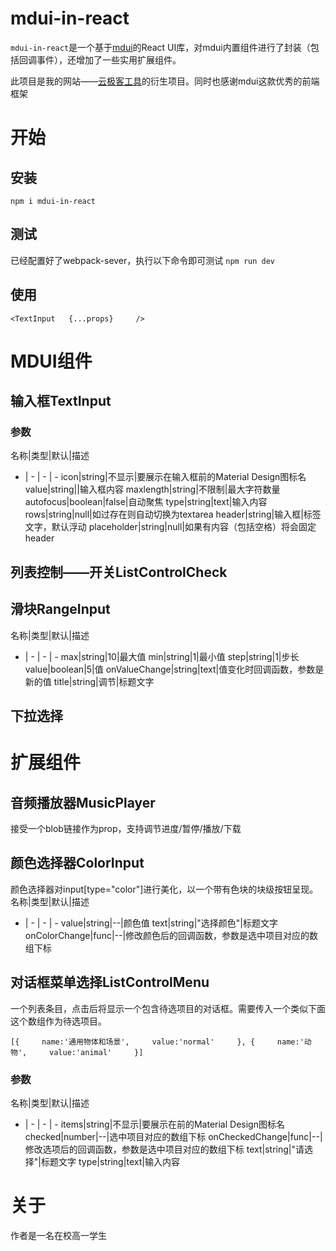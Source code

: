 # mdui-in-react

`mdui-in-react`是一个基于[mdui](https://mdui.org)的React UI库，对mdui内置组件进行了封装（包括回调事件），还增加了一些实用扩展组件。

此项目是我的网站——[云极客工具](https://www.ygktool.cn)的衍生项目。同时也感谢mdui这款优秀的前端框架

# 开始

## 安装
`npm i mdui-in-react`

## 测试
已经配置好了webpack-sever，执行以下命令即可测试
`npm run dev`

## 使用
`
<TextInput  
    {...props}    
/>
`


# MDUI组件

## 输入框TextInput

### 参数
名称|类型|默认|描述
-   | - |  - | -
icon|string|不显示|要展示在输入框前的Material Design图标名
value|string||输入框内容
maxlength|string|不限制|最大字符数量
autofocus|boolean|false|自动聚焦
type|string|text|输入内容
rows|string|null|如过存在则自动切换为textarea
header|string|输入框|标签文字，默认浮动
placeholder|string|null|如果有内容（包括空格）将会固定header



## 列表控制——开关ListControlCheck

## 滑块RangeInput
名称|类型|默认|描述
-   | - |  - | -
max|string|10|最大值
min|string|1|最小值
step|string|1|步长
value|boolean|5|值
onValueChange|string|text|值变化时回调函数，参数是新的值
title|string|调节|标题文字


## 下拉选择






# 扩展组件

## 音频播放器MusicPlayer
接受一个blob链接作为prop，支持调节进度/暂停/播放/下载

## 颜色选择器ColorInput
颜色选择器对input[type="color"]进行美化，以一个带有色块的块级按钮呈现。
名称|类型|默认|描述
-   | - |  - | -
value|string|--|颜色值
text|string|"选择颜色"|标题文字
onColorChange|func|--|修改颜色后的回调函数，参数是选中项目对应的数组下标



## 对话框菜单选择ListControlMenu

一个列表条目，点击后将显示一个包含待选项目的对话框。需要传入一个类似下面这个数组作为待选项目。  

`[{    
    name:'通用物体和场景',    
    value:'normal'    
}, {    
    name:'动物',    
    value:'animal'    
}]`
### 参数
名称|类型|默认|描述
-   | - |  - | -
items|string|不显示|要展示在前的Material Design图标名
checked|number|--|选中项目对应的数组下标
onCheckedChange|func|--|修改选项后的回调函数，参数是选中项目对应的数组下标
text|string|"请选择"|标题文字
type|string|text|输入内容



# 关于
作者是一名在校高一学生
